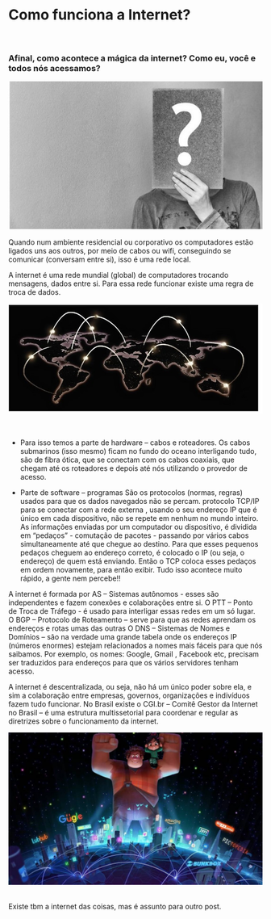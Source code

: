 # Como funciona a Internet?
<br>


### Afinal, como acontece a mágica da internet? Como eu, você e todos nós acessamos?

![duvida](/img/duvida.jpg)


Quando num ambiente residencial ou corporativo os computadores estão ligados uns aos 
outros, por meio de cabos ou wifi, conseguindo se comunicar (conversam entre si), isso é uma rede local. 

A internet é uma rede mundial (global) de computadores trocando mensagens, dados entre si.
Para essa rede funcionar existe uma regra de troca de dados.


![mundo](/img/mundo.jpg)

<br>


* Para isso temos a parte de hardware – cabos e roteadores.
Os cabos submarinos (isso mesmo) ficam no fundo do oceano interligando tudo, são de fibra ótica, que se conectam com os cabos coaxiais, que chegam até os roteadores e depois até nós utilizando o provedor de acesso. 

* Parte de software – programas
São os protocolos (normas, regras) usados para que os dados navegados não se percam.
 protocolo TCP/IP para se conectar com a rede externa , usando o seu endereço IP que é único em cada dispositivo, não se repete em nenhum no mundo inteiro.
As informações enviadas por um computador ou dispositivo, é dividida em “pedaços”  - comutação de pacotes - passando por vários cabos simultaneamente até que chegue ao destino.  Para que esses pequenos pedaços cheguem ao endereço correto, é colocado o IP (ou seja, o endereço) de quem está enviando.
Então o TCP coloca esses pedaços em ordem novamente, para então exibir.
Tudo isso acontece muito rápido, a gente nem percebe!!

A internet é formada por AS – Sistemas autônomos -   esses são independentes e fazem conexões e colaborações entre si.
O PTT – Ponto de Troca de Tráfego - é usado para interligar essas redes em um só lugar.
O BGP – Protocolo de Roteamento – serve para que as redes aprendam os endereços e rotas umas das outras
O DNS – Sistemas de Nomes e Domínios – são na verdade uma grande tabela onde os endereços IP (números enormes) estejam relacionados a nomes mais fáceis para que nós saibamos.
Por exemplo, os nomes: Google, Gmail , Facebook etc, precisam ser traduzidos para endereços para que os vários servidores tenham acesso.

A internet é descentralizada, ou seja, não há um único poder sobre ela, e sim a colaboração entre empresas, governos, organizações e indivíduos fazem tudo funcionar.
No Brasil existe o CGI.br – Comitê Gestor da Internet no Brasil – é uma estrutura multissetorial para coordenar e regular as diretrizes sobre o funcionamento da internet.



![detona](/img/detona.jpg)


<br>
Existe tbm a internet das coisas, mas é assunto para outro post.

